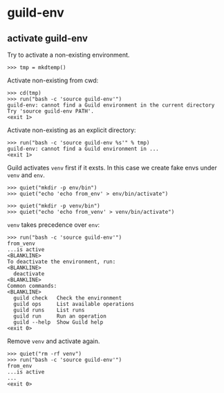 # guild-env

## activate guild-env

Try to activate a non-existing environment.

    >>> tmp = mkdtemp()

Activate non-existing from cwd:

    >>> cd(tmp)
    >>> run("bash -c 'source guild-env'")
    guild-env: cannot find a Guild environment in the current directory
    Try 'source guild-env PATH'.
    <exit 1>

Activate non-existing as an explicit directory:

    >>> run("bash -c 'source guild-env %s'" % tmp)
    guild-env: cannot find a Guild environment in ...
    <exit 1>

Guild activates `venv` first if it exsts. In this case we create fake
envs under `venv` and `env`.

    >>> quiet("mkdir -p env/bin")
    >>> quiet("echo 'echo from_env' > env/bin/activate")

    >>> quiet("mkdir -p venv/bin")
    >>> quiet("echo 'echo from_venv' > venv/bin/activate")

`venv` takes precedence over `env`:

    >>> run("bash -c 'source guild-env'")
    from_venv
    ...is active
    <BLANKLINE>
    To deactivate the environment, run:
    <BLANKLINE>
      deactivate
    <BLANKLINE>
    Common commands:
    <BLANKLINE>
      guild check   Check the environment
      guild ops     List available operations
      guild runs    List runs
      guild run     Run an operation
      guild --help  Show Guild help
    <exit 0>

Remove `venv` and activate again.

    >>> quiet("rm -rf venv")
    >>> run("bash -c 'source guild-env'")
    from_env
    ...is active
    ...
    <exit 0>

